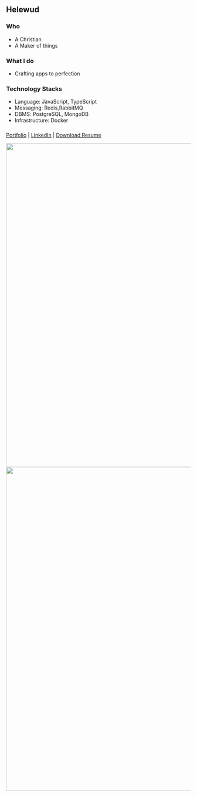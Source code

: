 ## Helewud

### Who

- A Christian
- A Maker of things

### What I do

- Crafting apps to perfection

### Technology Stacks

- Language: JavaScript, TypeScript
- Messaging: Redis,RabbitMQ
- DBMS: PostgreSQL, MongoDB
- Infrastructure: Docker

### 

[Portfolio](https://github.com/helewud) | [LinkedIn](https://www.linkedin.com/in/helewud) | [Download Resume](https://bit.ly/OkikijesuElewudeResume)



<!-- ![Helewud's GitHub stats](https://github-readme-stats.vercel.app/api?username=helewud&theme=city_lights&show_icons=true)![Top Langs](https://github-readme-stats.vercel.app/api/top-langs/?username=helewud&theme=city_lights&hide=html,shell,pug) -->


<div>
<img src="https://github-readme-stats.vercel.app/api?username=helewud&theme=city_lights&show_icons=true" style='height:22vh' />
<img src="https://github-readme-stats.vercel.app/api/top-langs/?username=helewud&theme=city_lights&hide=html,shell,pug" style='height:22vh;' />
</div>
